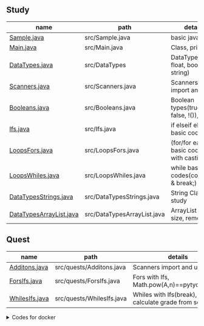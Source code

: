 ## Study 

|name|path|details|
|--|--|--|
|[Sample.java](src/Sample.java)|src/Sample.java|basic java form|
|[Main.java](src/Main.java)|src/Main.java|Class, println|
|[DataTypes.java](src/DataTypes.java)|src/DataTypes|DataTypes(int, float, bool, string)|
|[Scanners.java](src/Scanners.java)|src/Scanners.java|Scanners import and use|
|[Booleans.java](src/Booleans.java)|src/Booleans.java|Boolean types(true, false, !()), &&|
|[Ifs.java](src/Ifs.java)|src/Ifs.java|if elseif else basic code, &&|
|[LoopsFors.java](src/LoopsFors.java)|src/LoopsFors.java|(for/for each) basic codes with casting|
|[LoopsWhiles.java](src/LoopsWhiles.java)|src/LoopsWhiles.java|while basic codes(condition & break;)|
|[DataTypesStrings.java](src/DataTypesStrings.java)|src/DataTypesStrings.java|String Class study|
|[DataTypesArrayList.java](src/DataTypesArrayList.java)|src/DataTypesArrayList.java|ArrayList - get, size, remove|


## Quest 

|name|path|details|
|--|--|--|
|[Additons.java](src/quests/Additons.java)|src/quests/Additons.java|Scanners import and use|
|[ForsIfs.java](src/quests/ForsIfs.java)|src/quests/ForsIfs.java|Fors with Ifs, Math.pow(A,n)==pytyon(A**n)|
|[WhilesIfs.java](src/quests/WhilesIfs.java)|src/quests/WhilesIfs.java|Whiles with Ifs(break), calculate grade from score|






<details>
    <summary>Codes for docker</summary>

## java_mysql
#### Main package
- java:17

#### CLI with Dockerfile and compose.xml : duration 150.4s
```
# --project-name is docker container name
~$ docker-compose --project-name java_mysql up -d --build
```
#### samples
- [src/Sameple.java](./src/Sameple.java)

<details>
